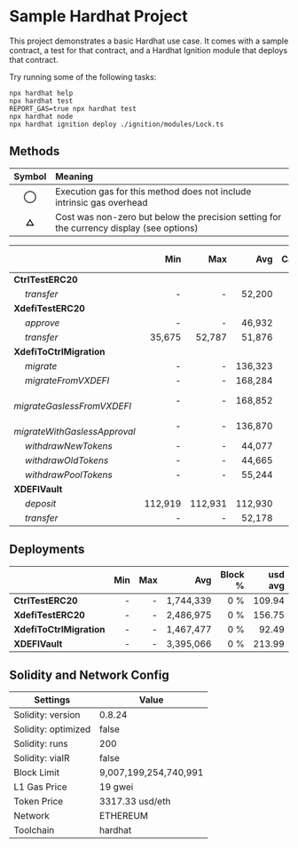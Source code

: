 # Sample Hardhat Project

This project demonstrates a basic Hardhat use case. It comes with a sample contract, a test for that contract, and a Hardhat Ignition module that deploys that contract.

Try running some of the following tasks:

```shell
npx hardhat help
npx hardhat test
REPORT_GAS=true npx hardhat test
npx hardhat node
npx hardhat ignition deploy ./ignition/modules/Lock.ts
```


## Methods
| **Symbol** | **Meaning**                                                                              |
| :--------: | :--------------------------------------------------------------------------------------- |
|    **◯**   | Execution gas for this method does not include intrinsic gas overhead                    |
|    **△**   | Cost was non-zero but below the precision setting for the currency display (see options) |

|                                     |     Min |     Max |     Avg | Calls | usd avg |
| :---------------------------------- | ------: | ------: | ------: | ----: | ------: |
| **CtrlTestERC20**                   |         |         |         |       |         |
|        *transfer*                   |       - |       - |  52,200 |    24 |    3.29 |
| **XdefiTestERC20**                  |         |         |         |       |         |
|        *approve*                    |       - |       - |  46,932 |     6 |    2.96 |
|        *transfer*                   |  35,675 |  52,787 |  51,876 |    19 |    3.27 |
| **XdefiToCtrlMigration**            |         |         |         |       |         |
|        *migrate*                    |       - |       - | 136,323 |     5 |    8.59 |
|        *migrateFromVXDEFI*          |       - |       - | 168,284 |     5 |   10.61 |
|        *migrateGaslessFromVXDEFI*   |       - |       - | 168,852 |     5 |   10.64 |
|        *migrateWithGaslessApproval* |       - |       - | 136,870 |     5 |    8.63 |
|        *withdrawNewTokens*          |       - |       - |  44,077 |     1 |    2.78 |
|        *withdrawOldTokens*          |       - |       - |  44,665 |     1 |    2.82 |
|        *withdrawPoolTokens*         |       - |       - |  55,244 |     1 |    3.48 |
| **XDEFIVault**                      |         |         |         |       |         |
|        *deposit*                    | 112,919 | 112,931 | 112,930 |    12 |    7.12 |
|        *transfer*                   |       - |       - |  52,178 |     2 |    3.29 |

## Deployments
|                          | Min | Max  |       Avg | Block % | usd avg |
| :----------------------- | --: | ---: | --------: | ------: | ------: |
| **CtrlTestERC20**        |   - |    - | 1,744,339 |     0 % |  109.94 |
| **XdefiTestERC20**       |   - |    - | 2,486,975 |     0 % |  156.75 |
| **XdefiToCtrlMigration** |   - |    - | 1,467,477 |     0 % |   92.49 |
| **XDEFIVault**           |   - |    - | 3,395,066 |     0 % |  213.99 |

## Solidity and Network Config
| **Settings**        | **Value**             |
| ------------------- | --------------------- |
| Solidity: version   | 0.8.24                |
| Solidity: optimized | false                 |
| Solidity: runs      | 200                   |
| Solidity: viaIR     | false                 |
| Block Limit         | 9,007,199,254,740,991 |
| L1 Gas Price        | 19 gwei               |
| Token Price         | 3317.33 usd/eth       |
| Network             | ETHEREUM              |
| Toolchain           | hardhat               |



